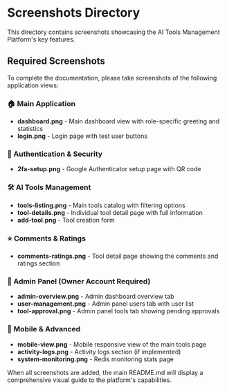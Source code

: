 # Screenshots Directory

This directory contains screenshots showcasing the AI Tools Management Platform's key features.

## Required Screenshots

To complete the documentation, please take screenshots of the following application views:

### 🏠 Main Application
- **dashboard.png** - Main dashboard view with role-specific greeting and statistics
- **login.png** - Login page with test user buttons

### 🔐 Authentication & Security
- **2fa-setup.png** - Google Authenticator setup page with QR code

### 🛠️ AI Tools Management
- **tools-listing.png** - Main tools catalog with filtering options
- **tool-details.png** - Individual tool detail page with full information
- **add-tool.png** - Tool creation form

### ⭐ Comments & Ratings
- **comments-ratings.png** - Tool detail page showing the comments and ratings section

### 👥 Admin Panel (Owner Account Required)
- **admin-overview.png** - Admin dashboard overview tab
- **user-management.png** - Admin panel users tab with user list
- **tool-approval.png** - Admin panel tools tab showing pending approvals

### 📱 Mobile & Advanced
- **mobile-view.png** - Mobile responsive view of the main tools page
- **activity-logs.png** - Activity logs section (if implemented)
- **system-monitoring.png** - Redis monitoring stats page

When all screenshots are added, the main README.md will display a comprehensive visual guide to the platform's capabilities.